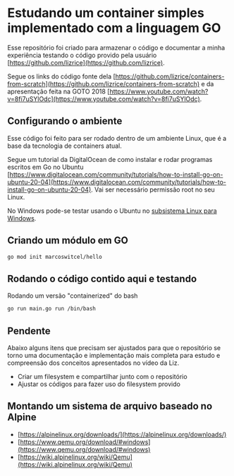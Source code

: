 # Estudando um container simples implementado com a linguagem GO

Esse repositório foi criado para armazenar o código e documentar a minha experiência testando o código provido pela usuário [https://github.com/lizrice](https://github.com/lizrice).

Segue os links do código fonte dela [https://github.com/lizrice/containers-from-scratch](https://github.com/lizrice/containers-from-scratch) e da apresentação feita na GOTO 2018 [https://www.youtube.com/watch?v=8fi7uSYlOdc](https://www.youtube.com/watch?v=8fi7uSYlOdc).

## Configurando o ambiente

Esse código foi feito para ser rodado dentro de um ambiente Linux, que é a base da tecnologia de containers atual.

Segue um tutorial da DigitalOcean de como instalar e rodar programas escritos em Go no Ubuntu [https://www.digitalocean.com/community/tutorials/how-to-install-go-on-ubuntu-20-04](https://www.digitalocean.com/community/tutorials/how-to-install-go-on-ubuntu-20-04). Vai ser necessário permissão root no seu Linux.

No Windows pode-se testar usando o Ubuntu no [subsistema Linux para Windows](https://docs.microsoft.com/pt-br/windows/wsl/install).

## Criando um módulo em GO

```bash
go mod init marcoswitcel/hello
```


## Rodando o código contido aqui e testando

Rodando um versão "containerized" do bash

```bash
go run main.go run /bin/bash
```

## Pendente

Abaixo alguns itens que precisam ser ajustados para que o repositório se torno uma documentação e implementação mais completa para estudo e compreensão dos conceitos apresentados no vídeo da Liz.

* Criar um filesystem e compartilhar junto com o repositório
* Ajustar os códigos para fazer uso do filesystem provido

## Montando um sistema de arquivo baseado no Alpine

* [https://alpinelinux.org/downloads/](https://alpinelinux.org/downloads/)
* [https://www.qemu.org/download/#windows](https://www.qemu.org/download/#windows)
* [https://wiki.alpinelinux.org/wiki/Qemu](https://wiki.alpinelinux.org/wiki/Qemu)
